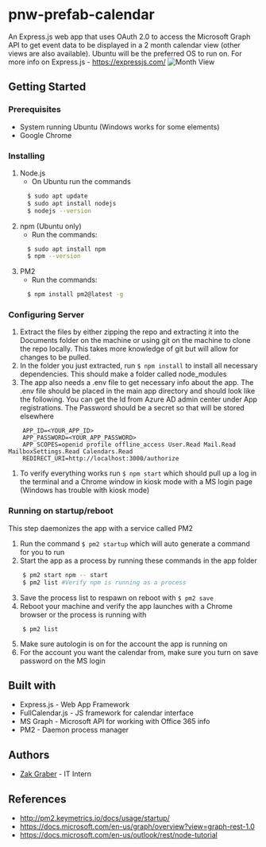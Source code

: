 # pnw-prefab-calendar
An Express.js web app that uses OAuth 2.0 to access the Microsoft Graph API to get event data to be displayed in a 2 
month calendar view (other views are also available). Ubuntu will be the preferred OS to run on.
For more info on Express.js - https://expressjs.com/
![Month View](https://i.ibb.co/HY02Tkz/calendar.png "title")
## Getting Started
### Prerequisites
* System running Ubuntu (Windows works for some elements)
* Google Chrome
### Installing
1. Node.js
    * On Ubuntu run the commands 
    ```bash
      $ sudo apt update
      $ sudo apt install nodejs
      $ nodejs --version
    ```
2. npm (Ubuntu only)
    * Run the commands:
    ```bash
      $ sudo apt install npm
      $ npm --version
    ```
3. PM2
    * Run the commands:
    ```bash
      $ npm install pm2@latest -g
    ```
### Configuring Server
1. Extract the files by either zipping the repo and extracting it into the Documents folder on the machine or
using git on the machine to clone the repo locally. This takes more knowledge of git but will allow for changes to be pulled. 
1. In the folder you just extracted, run ```$ npm install``` to install all necessary dependencies.
This should make a folder called node_modules
1. The app also needs a .env file to get necessary info about the app.
The .env file should be placed in the main app directory and should look like the following.
You can get the Id from Azure AD admin center under App registrations. 
The Password should be a secret so that will be stored elsewhere
```
    APP_ID=<YOUR_APP_ID>
    APP_PASSWORD=<YOUR_APP_PASSWORD>
    APP_SCOPES=openid profile offline_access User.Read Mail.Read MailboxSettings.Read Calendars.Read
    REDIRECT_URI=http://localhost:3000/authorize
```
1. To verify everything works run ```$ npm start``` which should pull up a log in the terminal and a Chrome window in kiosk mode
with a MS login page (Windows has trouble with kiosk mode)
### Running on startup/reboot
This step daemonizes the app with a service called PM2
1. Run the command `$ pm2 startup` which will auto generate a command for you to run
2. Start the app as a process by running these commands in the app folder
```bash
    $ pm2 start npm -- start
    $ pm2 list #Verify npm is running as a process
```
3. Save the process list to respawn on reboot with ```$ pm2 save```
4. Reboot your machine and verify the app launches with a Chrome browser or the process is running with
```
    $ pm2 list
```
5. Make sure autologin is on for the account the app is running on
6. For the account you want the calendar from, make sure you turn on save password on the MS login
## Built with
* Express.js - Web App Framework
* FullCalendar.js - JS framework for calendar interface
* MS Graph - Microsoft API for working with Office 365 info
* PM2 - Daemon process manager
## Authors
* [Zak Graber](https://github.com/zgraber) - IT Intern
## References
* http://pm2.keymetrics.io/docs/usage/startup/
* https://docs.microsoft.com/en-us/graph/overview?view=graph-rest-1.0
* https://docs.microsoft.com/en-us/outlook/rest/node-tutorial
